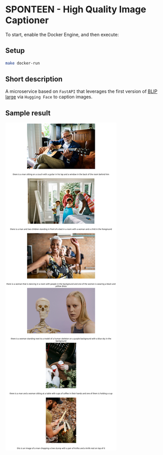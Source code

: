 # SPONTEEN - High Quality Image Captioner
To start, enable the Docker Engine, and then execute:
## Setup
```bash
make docker-run
```
## Short description
A microservice based on `FastAPI` that leverages the first version of [BLIP large](https://huggingface.co/Salesforce/blip-image-captioning-large) via `Hugging Face` to caption images.
## Sample result
![alt text](image.png)